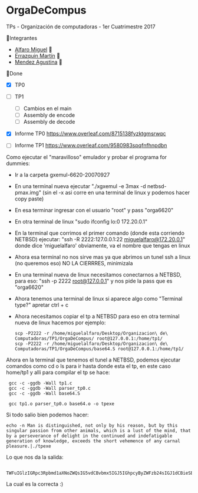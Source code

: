 # OrgaDeCompus
TPs - Organización de computadoras - 1er Cuatrimestre 2017

:pushpin:Integrantes
* [Alfaro Miguel](https://github.com/AlfaroMiguel) :boy:
* [Errazquin Martín](https://github.com/martinerrazquin) :boy:
* [Mendez Agustina](https://github.com/abmendez) :girl:

:pushpin:Done

- [x] TP0
- [ ] TP1
  - [ ] Cambios en el main
  - [ ] Assembly de encode
  - [ ] Assembly de decode
- [x] Informe TP0 https://www.overleaf.com/8715138fyzktgmsrwqc
- [ ] Informe TP1 https://www.overleaf.com/9580983spqfnfhnpdbn


Como ejecutar el "maravilloso" emulador y probar el programa for dummies:

* Ir a la carpeta gxemul-6620-20070927
* En una terminal nueva ejecutar "./xgxemul -e 3max -d netbsd-pmax.img" (sin el -x asi corre en una terminal de linux y podemos hacer copy paste)
* En esa terminar ingresar con el usuario "root" y pass "orga6620"
* En otra terminal de linux "sudo ifconfig lo:0 172.20.0.1"
* En la terminal que corrimos el primer comando (donde esta corriendo NETBSD) ejecutar: "ssh -R 2222:127.0.0.1:22 miguelalfaro@172.20.0.1" donde dice 'miguelalfaro' obviamente, va el nombre que tengas en linux
* Ahora esa terminal no nos sirve mas ya que abrimos un tunel ssh a linux (no queremos eso) NO LA CIERRRES, minimizala
* En una terminal nueva de linux necesitamos conectarnos a NETBSD, para eso: "ssh -p 2222 root@127.0.0.1" y nos pide la pass que es "orga6620"
* Ahora tenemos una terminal de linux si aparece algo como "Terminal type?" apretar ctrl + c
* Ahora necesitamos copiar el tp a NETBSD para eso en otra terminal nueva de linux hacemos por ejemplo:

      scp -P2222 -r /home/miguelalfaro/Desktop/Organizacion\ de\ Computadoras/TP1/OrgaDeCompus/ root@127.0.0.1:/home/tp1/
      scp -P2222 -r /home/miguelalfaro/Desktop/Organizacion\ de\ Computadoras/TP1/OrgaDeCompus/base64.S root@127.0.0.1:/home/tp1/
    
    
Ahora en la terminal que tenemos el tunel a NETBSD, podemos ejecutar comandos como cd o ls para ir hasta donde esta el tp, en este caso home/tp1 y alli para compilar el tp se hace:

     gcc -c -ggdb -Wall tp1.c
     gcc -c -ggdb -Wall parser_tp0.c
     gcc -c -ggdb -Wall base64.S
     
     gcc tp1.o parser_tp0.o base64.o -o tpexe

Si todo salio bien podemos hacer:

    echo -n Man is distinguished, not only by his reason, but by this singular passion from other animals, which is a lust of the mind, that by a perseverance of delight in the continued and indefatigable generation of knowledge, exceeds the short vehemence of any carnal pleasure.|./tpexe
    
    
Lo que nos da la salida:

      TWFuIGlzIGRpc3Rpbmd1aXNoZWQsIG5vdCBvbmx5IGJ5IGhpcyByZWFzb24sIGJ1dCBieSB0aGlzIHNpbmd1bGFyIHBhc3Npb24gZnJvbSBvdGhlciBhbmltYWxzLCB3aGljaCBpcyBhIGx1c3Qgb2YgdGhlIG1pbmQsIHRoYXQgYnkgYSBwZXJzZXZlcmFuY2Ugb2YgZGVsaWdodCBpbiB0aGUgY29udGludWVkIGFuZCBpbmRlZmF0aWdhYmxlIGdlbmVyYXRpb24gb2Yga25vd2xlZGdlLCBleGNlZWRzIHRoZSBzaG9ydCB2ZWhlbWVuY2Ugb2YgYW55IGNhcm5hbCBwbGVhc3VyZS4=
      
      
La cual es la correcta :)
